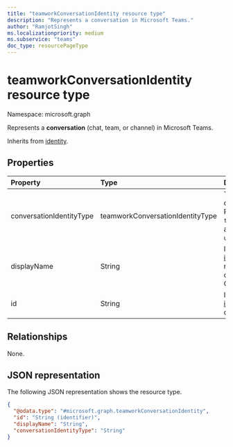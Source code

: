 ```yaml
---
title: "teamworkConversationIdentity resource type"
description: "Represents a conversation in Microsoft Teams."
author: "RamjotSingh"
ms.localizationpriority: medium
ms.subservice: "teams"
doc_type: resourcePageType
---
```


# teamworkConversationIdentity resource type

Namespace: microsoft.graph

Represents a **conversation** (chat, team, or channel) in Microsoft Teams.

Inherits from [identity](../resources/identity.md).

## Properties
|Property|Type|Description|
|:---|:---|:---|
|conversationIdentityType|teamworkConversationIdentityType|Type of conversation. Possible values are: `team`, `channel`, `chat`, and `unknownFutureValue`.|
|displayName|String|Inherited from [identity](../resources/identity.md). Display name of the conversation. Optional.|
|id|String|Inherited from [identity](../resources/identity.md). ID of the conversation.|

## Relationships
None.

## JSON representation
The following JSON representation shows the resource type.
<!-- {
  "blockType": "resource",
  "@odata.type": "microsoft.graph.teamworkConversationIdentity"
}
-->
``` json
{
  "@odata.type": "#microsoft.graph.teamworkConversationIdentity",
  "id": "String (identifier)",
  "displayName": "String",
  "conversationIdentityType": "String"
}
```


